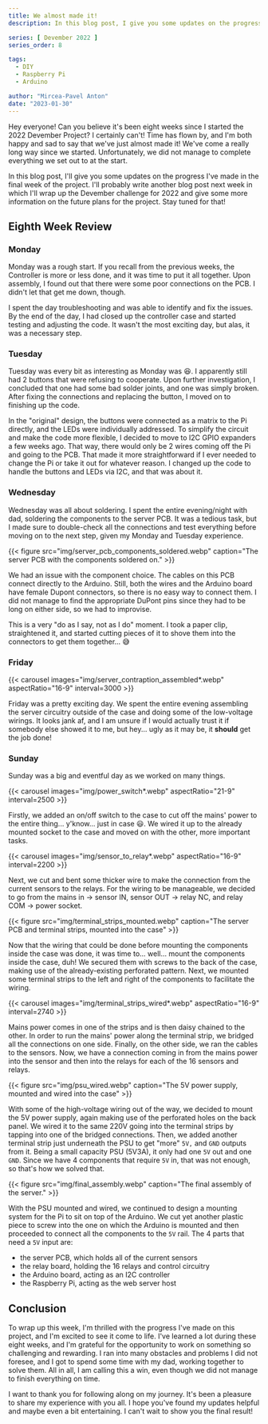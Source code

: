 ```yaml
---
title: We almost made it!
description: In this blog post, I give you some updates on the progress I made in the eigth and last week of my Devember 2022 Project.

series: [ Devember 2022 ]
series_order: 8

tags:
  - DIY
  - Raspberry Pi
  - Arduino

author: "Mircea-Pavel Anton"
date: "2023-01-30"
---
```


Hey everyone! Can you believe it's been eight weeks since I started the 2022 Devember Project? I certainly can't! Time has flown by, and I'm both happy and sad to say that we've just almost made it! We've come a really long way since we started. Unfortunately, we did not manage to complete everything we set out to at the start.

In this blog post, I'll give you some updates on the progress I've made in the final week of the project. I'll probably write another blog post next week in which I'll wrap up the Devember challenge for 2022 and give some more information on the future plans for the project. Stay tuned for that!

## Eighth Week Review

### Monday

Monday was a rough start. If you recall from the previous weeks, the Controller is more or less done, and it was time to put it all together. Upon assembly, I found out that there were some poor connections on the PCB. I didn't let that get me down, though.

I spent the day troubleshooting and was able to identify and fix the issues. By the end of the day, I had closed up the controller case and started testing and adjusting the code. It wasn't the most exciting day, but alas, it was a necessary step.

### Tuesday

Tuesday was every bit as interesting as Monday was 😆. I apparently still had 2 buttons that were refusing to cooperate. Upon further investigation, I concluded that one had some bad solder joints, and one was simply broken. After fixing the connections and replacing the button, I moved on to finishing up the code.

In the "original" design, the buttons were connected as a matrix to the Pi directly, and the LEDs were individually addressed. To simplify the circuit and make the code more flexible, I decided to move to I2C GPIO expanders a few weeks ago. That way, there would only be 2 wires coming off the Pi and going to the PCB. That made it more straightforward if I ever needed to change the Pi or take it out for whatever reason. I changed up the code to handle the buttons and LEDs via I2C, and that was about it.

### Wednesday

Wednesday was all about soldering. I spent the entire evening/night with dad, soldering the components to the server PCB. It was a tedious task, but I made sure to double-check all the connections and test everything before moving on to the next step, given my Monday and Tuesday experience.

{{< figure src="img/server_pcb_components_soldered.webp" caption="The server PCB with the components soldered on." >}}

We had an issue with the component choice. The cables on this PCB connect directly to the Arduino. Still, both the wires and the Arduino board have female Dupont connectors, so there is no easy way to connect them. I did not manage to find the appropriate DuPont pins since they had to be long on either side, so we had to improvise.

This is a very "do as I say, not as I do" moment. I took a paper clip, straightened it, and started cutting pieces of it to shove them into the connectors to get them together... 😅

### Friday

{{< carousel images="img/server_contraption_assembled*.webp" aspectRatio="16-9" interval=3000 >}}

Friday was a pretty exciting day. We spent the entire evening assembling the server circuitry outside of the case and doing some of the low-voltage wirings. It looks jank af, and I am unsure if I would actually trust it if somebody else showed it to me, but hey... ugly as it may be, it **should** get the job done!

### Sunday

Sunday was a big and eventful day as we worked on many things.

{{< carousel images="img/power_switch*.webp" aspectRatio="21-9" interval=2500 >}}

Firstly, we added an on/off switch to the case to cut off the mains' power to the entire thing... y'know... just in case 😃. We wired it up to the already mounted socket to the case and moved on with the other, more important tasks.

{{< carousel images="img/sensor_to_relay*.webp" aspectRatio="16-9" interval=2200 >}}

Next, we cut and bent some thicker wire to make the connection from the current sensors to the relays. For the wiring to be manageable, we decided to go from the mains in -> sensor IN, sensor OUT -> relay NC, and relay COM -> power socket.

{{< figure src="img/terminal_strips_mounted.webp" caption="The server PCB and terminal strips, mounted into the case" >}}

Now that the wiring that could be done before mounting the components inside the case was done, it was time to... well... mount the components inside the case, duh! We secured them with screws to the back of the case, making use of the already-existing perforated pattern. Next, we mounted some terminal strips to the left and right of the components to facilitate the wiring.

{{< carousel images="img/terminal_strips_wired*.webp" aspectRatio="16-9" interval=2740 >}}

Mains power comes in one of the strips and is then daisy chained to the other. In order to run the mains' power along the terminal strip, we bridged all the connections on one side. Finally, on the other side, we ran the cables to the sensors. Now, we have a connection coming in from the mains power into the sensor and then into the relays for each of the 16 sensors and relays.

{{< figure src="img/psu_wired.webp" caption="The 5V power supply, mounted and wired into the case" >}}

With some of the high-voltage wiring out of the way, we decided to mount the 5V power supply, again making use of the perforated holes on the back panel. We wired it to the same 220V going into the terminal strips by tapping into one of the bridged connections. Then, we added another terminal strip just underneath the PSU to get "more" `5V,` and `GND` outputs from it. Being a small capacity PSU (5V3A), it only had one `5V` out and one `GND`. Since we have 4 components that require `5V` in, that was not enough, so that's how we solved that.

{{< figure src="img/final_assembly.webp" caption="The final assembly of the server." >}}

With the PSU mounted and wired, we continued to design a mounting system for the Pi to sit on top of the Arduino. We cut yet another plastic piece to screw into the one on which the Arduino is mounted and then proceeded to connect all the components to the `5V` rail. The 4 parts that need a `5V` input are:

- the server PCB, which holds all of the current sensors
- the relay board, holding the 16 relays and control circuitry
- the Arduino board, acting as an I2C controller
- the Raspberry Pi, acting as the web server host

## Conclusion

To wrap up this week, I'm thrilled with the progress I've made on this project, and I'm excited to see it come to life. I've learned a lot during these eight weeks, and I'm grateful for the opportunity to work on something so challenging and rewarding. I ran into many obstacles and problems I did not foresee, and I got to spend some time with my dad, working together to solve them. All in all, I am calling this a win, even though we did not manage to finish everything on time.

I want to thank you for following along on my journey. It's been a pleasure to share my experience with you all. I hope you've found my updates helpful and maybe even a bit entertaining. I can't wait to show you the final result!

